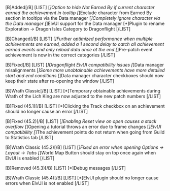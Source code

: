 [B]Added[/B]
[LIST]
[*]Option to hide Not Earned By if current character earned the achievement in tooltip
[*]Exclude character from Earned By section in tooltips via the Data manager
[*]Completely ignore character via the Data manager
[*]ElvUI support for the Data manager
[*]Plugin to rename Exploration -> Dragon Isles Category to Dragonflight
[/LIST]

[B]Changed[/B]
[LIST]
[*]Further optimized performance when multiple achievements are earned, added a 1 second delay to catch all achievement earned events and only reload data once at the end
[*]Pre-patch event achievement is now in the correct categories
[/LIST]

[B]Fixed[/B]
[LIST]
[*]Dragonflight ElvUI compatibility issues
[*]Data manager misalignments
[*]Some more unobtainable achievements have more detailed start and end conditions
[*]Data manager character checkboxes should now keep their state after re-opening the window
[/LIST]

[B]Wrath Classic[/B]
[LIST]
[*]Temporary obtainable achievements during Wrath of the Lich King are now adjusted to the new patch numbers
[/LIST]

[B]Fixed (45.1)[/B]
[LIST]
[*]Clicking the Track checkbox on an achievement should no longer cause an error
[/LIST]

[B]Fixed (45.2)[/B]
[LIST]
[*]Enabling Reset view on open causes a stack overflow
[*]Opening a tutorial throws an error due to frame changes
[*]ElvUI compatibility
[*]The achievement points do not return when going from Guild to Statistics tab
[/LIST]

[B]Wrath Classic (45.2)[/B]
[LIST]
[*]Fixed an error when opening Options -> Layout -> Tabs
[*]World Map Button should stay on top once again when ElvUI is enabled
[/LIST]

[B]Removed (45.3)[/B]
[LIST]
[*]Debug messages
[/LIST]

[B]Wrath Classic (45.4)[/B]
[LIST]
[*]ElvUI plugin should no longer cause errors when ElvUI is not enabled
[/LIST]
